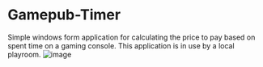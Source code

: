 # Gamepub-Timer
Simple windows form application for calculating the price to pay based on spent time on a gaming console. This application is in use by a local playroom.
![image](https://github.com/admir-ljevo/Gamepub-Timer/assets/82807221/39de6aac-40be-475d-be77-1ce4e6356fbe)

